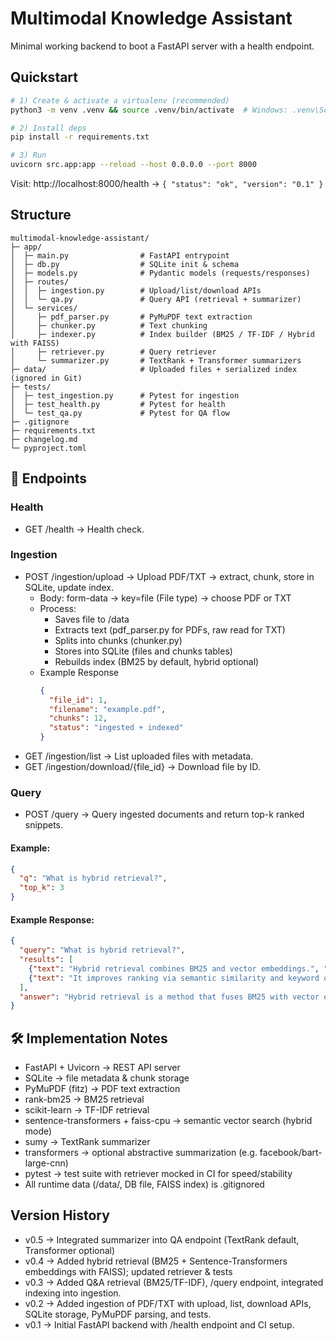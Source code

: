 # Multimodal Knowledge Assistant

Minimal working backend to boot a FastAPI server with a health endpoint.

## Quickstart

```bash
# 1) Create & activate a virtualenv (recommended)
python3 -m venv .venv && source .venv/bin/activate  # Windows: .venv\Scripts\activate

# 2) Install deps
pip install -r requirements.txt

# 3) Run
uvicorn src.app:app --reload --host 0.0.0.0 --port 8000
```

Visit: http://localhost:8000/health -> `{ "status": "ok", "version": "0.1" }`

## Structure

```
multimodal-knowledge-assistant/
├─ app/
│  ├─ main.py                # FastAPI entrypoint
│  ├─ db.py                  # SQLite init & schema
│  ├─ models.py              # Pydantic models (requests/responses)
│  ├─ routes/
│  │  ├─ ingestion.py        # Upload/list/download APIs
│  │  └─ qa.py               # Query API (retrieval + summarizer)
│  └─ services/
│     ├─ pdf_parser.py       # PyMuPDF text extraction
│     ├─ chunker.py          # Text chunking
│     ├─ indexer.py          # Index builder (BM25 / TF-IDF / Hybrid with FAISS)
│     ├─ retriever.py        # Query retriever
│     └─ summarizer.py       # TextRank + Transformer summarizers
├─ data/                     # Uploaded files + serialized index (ignored in Git)
├─ tests/
│  ├─ test_ingestion.py      # Pytest for ingestion
│  ├─ test_health.py         # Pytest for health
│  └─ test_qa.py             # Pytest for QA flow
├─ .gitignore
├─ requirements.txt
├─ changelog.md
└─ pyproject.toml
```
## 📡 Endpoints

### Health
- GET /health → Health check.

### Ingestion
- POST /ingestion/upload → Upload PDF/TXT → extract, chunk, store in SQLite, update index.
    - Body: form-data → key=file (File type) → choose PDF or TXT
    - Process:
	  - Saves file to /data
	  -	Extracts text (pdf_parser.py for PDFs, raw read for TXT)
	  -	Splits into chunks (chunker.py)
	  -	Stores into SQLite (files and chunks tables)
	  -	Rebuilds index (BM25 by default, hybrid optional)
  - Example Response
    ```json
    {
      "file_id": 1,
      "filename": "example.pdf",
      "chunks": 12,
      "status": "ingested + indexed"
    }
    ```
- GET /ingestion/list → List uploaded files with metadata.
- GET /ingestion/download/{file_id} → Download file by ID.

### Query
- POST /query → Query ingested documents and return top-k ranked snippets.

#### Example:
```json
{
  "q": "What is hybrid retrieval?",
  "top_k": 3
}
```
#### Example Response:
```json
{
  "query": "What is hybrid retrieval?",
  "results": [
    {"text": "Hybrid retrieval combines BM25 and vector embeddings.", "score": 0.95},
    {"text": "It improves ranking via semantic similarity and keyword overlap.", "score": 0.87}
  ],
  "answer": "Hybrid retrieval is a method that fuses BM25 with vector embeddings to improve relevance ranking."
}
```
## 🛠️ Implementation Notes

- FastAPI + Uvicorn → REST API server
- SQLite → file metadata & chunk storage
- PyMuPDF (fitz) → PDF text extraction
- rank-bm25 → BM25 retrieval
- scikit-learn → TF-IDF retrieval
- sentence-transformers + faiss-cpu → semantic vector search (hybrid mode)
- sumy → TextRank summarizer
- transformers → optional abstractive summarization (e.g. facebook/bart-large-cnn)
- pytest → test suite with retriever mocked in CI for speed/stability
-	All runtime data (/data/, DB file, FAISS index) is .gitignored


## Version History
- v0.5 → Integrated summarizer into QA endpoint (TextRank default, Transformer optional)
- v0.4 → Added hybrid retrieval (BM25 + Sentence-Transformers embeddings with FAISS); updated retriever & tests
- v0.3 → Added Q&A retrieval (BM25/TF-IDF), /query endpoint, integrated indexing into ingestion.
- v0.2 → Added ingestion of PDF/TXT with upload, list, download APIs, SQLite storage, PyMuPDF parsing, and tests.
- v0.1 → Initial FastAPI backend with /health endpoint and CI setup.

